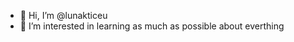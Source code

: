- 👋 Hi, I’m @lunakticeu
- 👀 I’m interested in learning as much as possible about everthing

<!---
lunakticeu/lunakticeu is a ✨ special ✨ repository because its `README.md` (this file) appears on your GitHub profile.
You can click the Preview link to take a look at your changes.
--->
